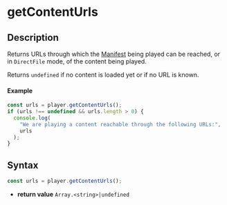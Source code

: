 # getContentUrls

## Description

Returns URLs through which the [Manifest](../../Getting_Started/Glossary.md#manifest)
being played can be reached, or in `DirectFile` mode, of the content being
played.

Returns `undefined` if no content is loaded yet or if no URL is known.

#### Example

```js
const urls = player.getContentUrls();
if (urls !== undefined && urls.length > 0) {
  console.log(
    "We are playing a content reachable through the following URLs:",
    urls
  );
}
```

## Syntax

```js
const urls = player.getContentUrls();
```

 - **return value** `Array.<string>|undefined`
